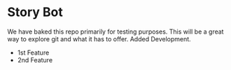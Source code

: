 # Story Bot
We have baked this repo primarily for testing purposes. This will be a great way to explore git and what it has to offer.
Added Development.
 - 1st Feature
 - 2nd Feature
